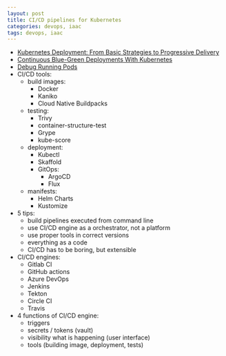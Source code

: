 ```yaml
---
layout: post
title: CI/CD pipelines for Kubernetes
categories: devops, iaac
tags: devops, iaac
---
```


* [Kubernetes Deployment: From Basic Strategies to Progressive Delivery](https://codefresh.io/learn/kubernetes-deployment/)
* [Continuous Blue-Green Deployments With Kubernetes](https://semaphoreci.com/blog/continuous-blue-green-deployments-with-kubernetes)
* [Debug Running Pods](https://kubernetes.io/docs/tasks/debug/debug-application/debug-running-pod/)
* CI/CD tools:
  * build images:
    * Docker
    * Kaniko
    * Cloud Native Buildpacks
  * testing:
    * Trivy
    * container-structure-test
    * Grype
    * kube-score
  * deployment:
    * Kubectl
    * Skaffold
    * GitOps:
      * ArgoCD
      * Flux
  * manifests:
    * Helm Charts
    * Kustomize
* 5 tips:
  * build pipelines executed from command line
  * use CI/CD engine as a orchestrator, not a platform
  * use proper tools in correct versions
  * everything as a code
  * CI/CD has to be boring, but extensible
* CI/CD engines:
  * Gitlab CI
  * GitHub actions
  * Azure DevOps
  * Jenkins
  * Tekton
  * Circle CI
  * Travis
* 4 functions of CI/CD engine:
  * triggers
  * secrets / tokens (vault)
  * visibility what is happening (user interface)
  * tools (building image, deployment, tests)